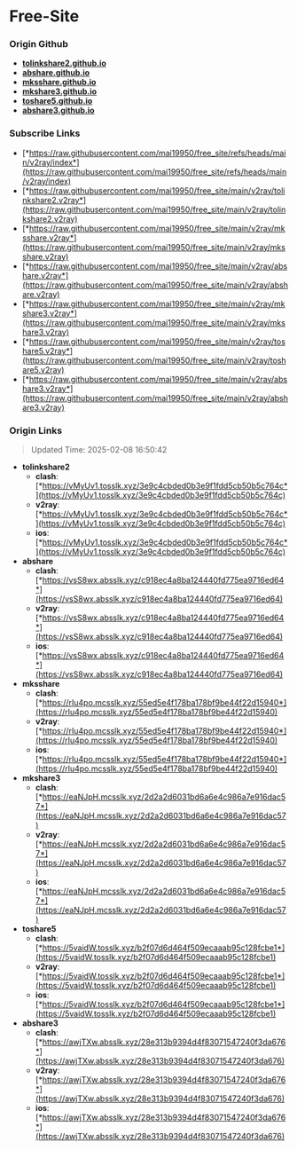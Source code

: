 # Free-Site

### Origin Github

- [**tolinkshare2.github.io**](https://github.com/tolinkshare2/tolinkshare2.github.io)
- [**abshare.github.io**](https://github.com/abshare/abshare.github.io)
- [**mksshare.github.io**](https://github.com/mksshare/mksshare.github.io)
- [**mkshare3.github.io**](https://github.com/mkshare3/mkshare3.github.io)
- [**toshare5.github.io**](https://github.com/toshare5/toshare5.github.io)
- [**abshare3.github.io**](https://github.com/abshare3/abshare3.github.io)

### Subscribe Links

- [*https://raw.githubusercontent.com/mai19950/free_site/refs/heads/main/v2ray/index*](https://raw.githubusercontent.com/mai19950/free_site/refs/heads/main/v2ray/index)
- [*https://raw.githubusercontent.com/mai19950/free_site/main/v2ray/tolinkshare2.v2ray*](https://raw.githubusercontent.com/mai19950/free_site/main/v2ray/tolinkshare2.v2ray)
- [*https://raw.githubusercontent.com/mai19950/free_site/main/v2ray/mksshare.v2ray*](https://raw.githubusercontent.com/mai19950/free_site/main/v2ray/mksshare.v2ray)
- [*https://raw.githubusercontent.com/mai19950/free_site/main/v2ray/abshare.v2ray*](https://raw.githubusercontent.com/mai19950/free_site/main/v2ray/abshare.v2ray)
- [*https://raw.githubusercontent.com/mai19950/free_site/main/v2ray/mkshare3.v2ray*](https://raw.githubusercontent.com/mai19950/free_site/main/v2ray/mkshare3.v2ray)
- [*https://raw.githubusercontent.com/mai19950/free_site/main/v2ray/toshare5.v2ray*](https://raw.githubusercontent.com/mai19950/free_site/main/v2ray/toshare5.v2ray)
- [*https://raw.githubusercontent.com/mai19950/free_site/main/v2ray/abshare3.v2ray*](https://raw.githubusercontent.com/mai19950/free_site/main/v2ray/abshare3.v2ray)

### Origin Links

> Updated Time: 2025-02-08 16:50:42

- **tolinkshare2**
  - **clash**: [*https://vMyUv1.tosslk.xyz/3e9c4cbded0b3e9f1fdd5cb50b5c764c*](https://vMyUv1.tosslk.xyz/3e9c4cbded0b3e9f1fdd5cb50b5c764c)
  - **v2ray**: [*https://vMyUv1.tosslk.xyz/3e9c4cbded0b3e9f1fdd5cb50b5c764c*](https://vMyUv1.tosslk.xyz/3e9c4cbded0b3e9f1fdd5cb50b5c764c)
  - **ios**: [*https://vMyUv1.tosslk.xyz/3e9c4cbded0b3e9f1fdd5cb50b5c764c*](https://vMyUv1.tosslk.xyz/3e9c4cbded0b3e9f1fdd5cb50b5c764c)
- **abshare**
  - **clash**: [*https://vsS8wx.absslk.xyz/c918ec4a8ba124440fd775ea9716ed64*](https://vsS8wx.absslk.xyz/c918ec4a8ba124440fd775ea9716ed64)
  - **v2ray**: [*https://vsS8wx.absslk.xyz/c918ec4a8ba124440fd775ea9716ed64*](https://vsS8wx.absslk.xyz/c918ec4a8ba124440fd775ea9716ed64)
  - **ios**: [*https://vsS8wx.absslk.xyz/c918ec4a8ba124440fd775ea9716ed64*](https://vsS8wx.absslk.xyz/c918ec4a8ba124440fd775ea9716ed64)
- **mksshare**
  - **clash**: [*https://rIu4po.mcsslk.xyz/55ed5e4f178ba178bf9be44f22d15940*](https://rIu4po.mcsslk.xyz/55ed5e4f178ba178bf9be44f22d15940)
  - **v2ray**: [*https://rIu4po.mcsslk.xyz/55ed5e4f178ba178bf9be44f22d15940*](https://rIu4po.mcsslk.xyz/55ed5e4f178ba178bf9be44f22d15940)
  - **ios**: [*https://rIu4po.mcsslk.xyz/55ed5e4f178ba178bf9be44f22d15940*](https://rIu4po.mcsslk.xyz/55ed5e4f178ba178bf9be44f22d15940)
- **mkshare3**
  - **clash**: [*https://eaNJpH.mcsslk.xyz/2d2a2d6031bd6a6e4c986a7e916dac57*](https://eaNJpH.mcsslk.xyz/2d2a2d6031bd6a6e4c986a7e916dac57)
  - **v2ray**: [*https://eaNJpH.mcsslk.xyz/2d2a2d6031bd6a6e4c986a7e916dac57*](https://eaNJpH.mcsslk.xyz/2d2a2d6031bd6a6e4c986a7e916dac57)
  - **ios**: [*https://eaNJpH.mcsslk.xyz/2d2a2d6031bd6a6e4c986a7e916dac57*](https://eaNJpH.mcsslk.xyz/2d2a2d6031bd6a6e4c986a7e916dac57)
- **toshare5**
  - **clash**: [*https://5vaidW.tosslk.xyz/b2f07d6d464f509ecaaab95c128fcbe1*](https://5vaidW.tosslk.xyz/b2f07d6d464f509ecaaab95c128fcbe1)
  - **v2ray**: [*https://5vaidW.tosslk.xyz/b2f07d6d464f509ecaaab95c128fcbe1*](https://5vaidW.tosslk.xyz/b2f07d6d464f509ecaaab95c128fcbe1)
  - **ios**: [*https://5vaidW.tosslk.xyz/b2f07d6d464f509ecaaab95c128fcbe1*](https://5vaidW.tosslk.xyz/b2f07d6d464f509ecaaab95c128fcbe1)
- **abshare3**
  - **clash**: [*https://awjTXw.absslk.xyz/28e313b9394d4f83071547240f3da676*](https://awjTXw.absslk.xyz/28e313b9394d4f83071547240f3da676)
  - **v2ray**: [*https://awjTXw.absslk.xyz/28e313b9394d4f83071547240f3da676*](https://awjTXw.absslk.xyz/28e313b9394d4f83071547240f3da676)
  - **ios**: [*https://awjTXw.absslk.xyz/28e313b9394d4f83071547240f3da676*](https://awjTXw.absslk.xyz/28e313b9394d4f83071547240f3da676)
